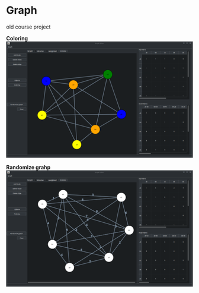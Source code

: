 # Graph
old course project

**Coloring**
![Coloring](./GitMedia/coloring.png)

**Randomize grahp**
![Randomize grahp](./GitMedia/graph.png)
